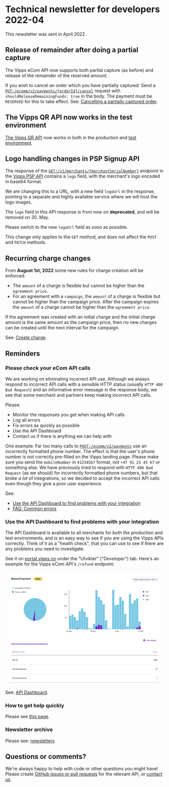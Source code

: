 <!-- START_METADATA
---
title: Technical newsletter for developers 2022-04
sidebar_label: 2022-04
sidebar_position: 271
pagination_next: null
pagination_prev: null
---
END_METADATA -->


# Technical newsletter for developers 2022-04

This newsletter was sent in April 2022.



## Release of remainder after doing a partial capture

The Vipps eCom API now supports both partial capture (as before) and
release of the remainder of the reserved amount.

If you wish to cancel an order which you have partially captured: Send a
[`PUT:/ecomm/v2/payments/{orderId}/cancel`](https://developer.vippsmobilepay.com/api/ecom#tag/Vipps-eCom-API/operation/cancelPaymentRequestUsingPUT)
request with `shouldReleaseRemainingFunds: true` in the body.
The payment must be `RESERVED` for this to take effect.
See:
[Cancelling a partially captured order](https://developer.vippsmobilepay.com/docs/APIs/ecom-api/vipps-ecom-api#cancelling-a-partially-captured-order).

## The Vipps QR API now works in the test environment

[The Vipps QR API](https://developer.vippsmobilepay.com/docs/APIs/qr-api) now works in both in
the production and
[test environment](../test-environment.md).

## Logo handling changes in PSP Signup API

The response of the
[`GET:/v1/merchants/{merchantSerialNumber}`](https://developer.vippsmobilepay.com/api/psp-signup#tag/Merchant/operation/getMerchants)
endpoint in the
[Vipps PSP API](https://developer.vippsmobilepay.com/docs/APIs/psp-api)
contains a `logo` field, with the merchant's logo encoded in base64 format.

We are changing this to a URL, with a new field `logoUrl` in the response,
pointing to a separate and highly available service where we will host the logo
images.

The `logo` field in this API response is from now on **deprecated**, and will be removed on 30. May.

Please switch to the new `logoUrl` field as soon as possible.

This change only applies to the `GET` method, and does not affect the `POST` and `PATCH` methods.

## Recurring charge changes

 From **August 1st, 2022** some new rules for charge creation will be enforced:

 - The `amount` of a charge is flexible but cannot be higher than the
   `agreement price`.
 - For an agreement with a `campaign`, the `amount` of a charge is flexible but
   cannot be higher than the campaign price. After the campaign expires the
  `amount` of a charge cannot be higher than the `agreement price`.

 If the agreement was created with an initial charge and the initial charge
 amount is the same amount as the campaign price, then no new charges can be
 created until the next interval for the campaign.

 See:
 [Create charge](https://developer.vippsmobilepay.com/docs/APIs/recurring-api/vipps-recurring-api#create-charge).

## Reminders

### Please check your eCom API calls

We are working on eliminating incorrect API use. Although we always respond to
incorrect API calls with a sensible HTTP status (usually `HTTP 400 Bad Request`)
and an informative error message in the response body, we see that some merchant
and partners keep making incorrect API calls.

Please:
- Monitor the responses you get when making API calls
- Log all errors
- Fix errors as quickly as possible
- Use the API Dashboard
- Contact us if there is anything we can help with

One example: Far too many calls to
[`POST:/ecomm/v2/payments`](https://developer.vippsmobilepay.com/api/ecom#tag/Vipps-eCom-API/operation/initiatePaymentV3UsingPOST)
use an incorrectly formatted phone number.
The effect is that the user's phone number is not correctly pre-filled on
the Vipps landing page.
Please make sure you send the `mobileNumber` in `91234567` format, not
`+47 91 23 45 67` or something else.
We have previously tried to respond with `HTTP 400 Bad Request` (as we should)
for incorrectly formatted phone numbers, but that broke _a lot_  of integrations,
so we decided to accept the incorrect API calls even though they give a poor
user experience.

See:

* [Use the API Dashboard to find problems with your integration](#use-the-api-dashboard-to-find-problems-with-your-integration)
* [FAQ: Common errors](../faqs/common-errors-faq.md)

### Use the API Dashboard to find problems with your integration

The API Dashboard is available to all merchants for both the production and test environments,
and is an easy way to see if you are using the Vipps APIs correctly.
Think of it as a "health check", that you can use to see if there are any
problems you need to investigate.

See it on
[portal.vipps.no](https://portal.vipps.no)
under the "Utvikler" ("Developer") tab.
Here's an example for the Vipps eCom API's `/refund` endpoint:

![API Dashboard example](images/2021-02-api-dashboard-example.png)

See:
[API Dashboard](../developer-resources/api-dashboard.md).

### How to get help quickly

Please see
[this page](https://developer.vippsmobilepay.com/docs/vipps-developers/contact).

### Newsletter archive

Please see: [newsletters](https://developer.vippsmobilepay.com/docs/vipps-developers/newsletters)

## Questions or comments?

We're always happy to help with code or other questions you might have!
Please create [GitHub issues or pull requests](https://github.com/vippsas)
for the relevant API,
or [contact us](https://developer.vippsmobilepay.com/docs/vipps-developers/contact).
